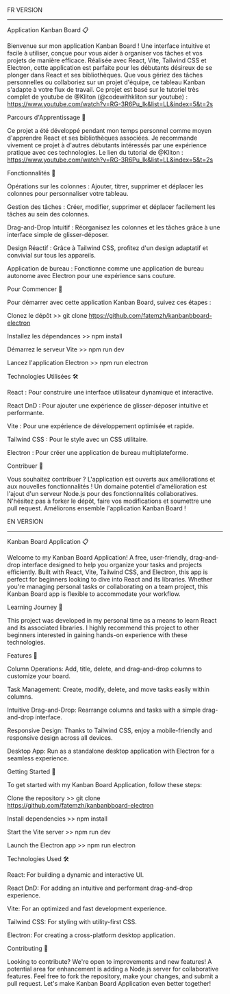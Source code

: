
FR VERSION
_________________________________________________________________________________________________________________________________


Application Kanban Board 📋 

Bienvenue sur mon application Kanban Board ! Une interface intuitive et facile à utiliser, conçue pour vous aider à organiser vos tâches et vos projets de manière efficace. Réalisée avec React, Vite, Tailwind CSS et Electron, cette application est parfaite pour les débutants désireux de se plonger dans React et ses bibliothèques. Que vous gériez des tâches personnelles ou collaboriez sur un projet d'équipe, ce tableau Kanban s'adapte à votre flux de travail. Ce projet est basé sur le tutoriel très complet de youtube de @Kliton (@codewithkliton sur youtube) : https://www.youtube.com/watch?v=RG-3R6Pu_Ik&list=LL&index=5&t=2s





Parcours d'Apprentissage 📖

Ce projet a été développé pendant mon temps personnel comme moyen d'apprendre React et ses bibliothèques associées. Je recommande vivement ce projet à d'autres débutants intéressés par une expérience pratique avec ces technologies.
Le lien du tutorial de @Kliton : https://www.youtube.com/watch?v=RG-3R6Pu_Ik&list=LL&index=5&t=2s




Fonctionnalités 🚀


Opérations sur les colonnes : Ajouter, titrer, supprimer et déplacer les colonnes pour personnaliser votre tableau.

Gestion des tâches : Créer, modifier, supprimer et déplacer facilement les tâches au sein des colonnes.

Drag-and-Drop Intuitif : Réorganisez les colonnes et les tâches grâce à une interface simple de glisser-déposer.

Design Réactif : Grâce à Tailwind CSS, profitez d'un design adaptatif et convivial sur tous les appareils.

Application de bureau : Fonctionne comme une application de bureau autonome avec Electron pour une expérience sans couture.




Pour Commencer 🌟


Pour démarrer avec cette application Kanban Board, suivez ces étapes :


Clonez le dépôt >> git clone https://github.com/fatemzh/kanbanbboard-electron

Installez les dépendances >> npm install

Démarrez le serveur Vite >> npm run dev

Lancez l'application Electron >> npm run electron




Technologies Utilisées 🛠️


React : Pour construire une interface utilisateur dynamique et interactive.

React DnD : Pour ajouter une expérience de glisser-déposer intuitive et performante.

Vite : Pour une expérience de développement optimisée et rapide.

Tailwind CSS : Pour le style avec un CSS utilitaire.

Electron : Pour créer une application de bureau multiplateforme.




Contribuer 🤝


Vous souhaitez contribuer ? L'application est ouverts aux améliorations et aux nouvelles fonctionnalités ! Un domaine potentiel d'amélioration est l'ajout d'un serveur Node.js pour des fonctionnalités collaboratives. N'hésitez pas à forker le dépôt, faire vos modifications et soumettre une pull request. Améliorons ensemble l'application Kanban Board !


EN VERSION
_________________________________________________________________________________________________________________________________


Kanban Board Application 📋

Welcome to my Kanban Board Application! A free, user-friendly, drag-and-drop interface designed to help you organize your tasks and projects efficiently. Built with React, Vite, Tailwind CSS, and Electron, this app is perfect for beginners looking to dive into React and its libraries. Whether you're managing personal tasks or collaborating on a team project, this Kanban Board app is flexible to accommodate your workflow.



Learning Journey 📖

This project was developed in my personal time as a means to learn React and its associated libraries. I highly recommend this project to other beginners interested in gaining hands-on experience with these technologies.


Features 🚀

Column Operations: Add, title, delete, and drag-and-drop columns to customize your board.

Task Management: Create, modify, delete, and move tasks easily within columns.

Intuitive Drag-and-Drop: Rearrange columns and tasks with a simple drag-and-drop interface.

Responsive Design: Thanks to Tailwind CSS, enjoy a mobile-friendly and responsive design across all devices.

Desktop App: Run as a standalone desktop application with Electron for a seamless experience.



Getting Started 🌟

To get started with my Kanban Board Application, follow these steps:

Clone the repository >> git clone https://github.com/fatemzh/kanbanbboard-electron

Install dependencies >> npm install

Start the Vite server >> npm run dev

Launch the Electron app >> npm run electron



Technologies Used 🛠️


React: For building a dynamic and interactive UI.

React DnD: For adding an intuitive and performant drag-and-drop experience.

Vite: For an optimized and fast development experience.

Tailwind CSS: For styling with utility-first CSS.

Electron: For creating a cross-platform desktop application.



Contributing 🤝


Looking to contribute? We're open to improvements and new features! A potential area for enhancement is adding a Node.js server for collaborative features. Feel free to fork the repository, make your changes, and submit a pull request. Let's make Kanban Board Application even better together!

